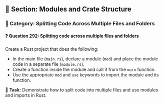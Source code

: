 ## 📘 Section: Modules and Crate Structure  
### 🔹 Category: Splitting Code Across Multiple Files and Folders  
#### ❓ Question 292: Splitting code across multiple files and folders

Create a Rust project that does the following:

- In the main file (`main.rs`), declare a module (`mod`) and place the module code in a separate file (`module.rs`).
- Create a function inside the module and call it from the `main` function.
- Use the appropriate `mod` and `use` keywords to import the module and its function.

🔧 **Task:** Demonstrate how to split code into multiple files and use modules and imports in Rust.

